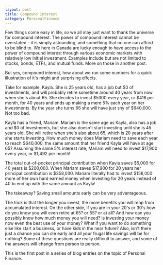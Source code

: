 ```yaml
---
layout: post
title: Compound Interest
category: PersonalFinance
---
```

Few things come easy in life, so we all may just want to thank the universe for compound interest.  The power of compound interest cannot be overstated - it is simply astounding, and something that no one can afford to be blind to.  We here in Canada are lucky enough to have access to the power of compound interest through various economic markets with relatively low initial investment.  Examples include but are not limited to stocks, bonds, ETFs, and mutual funds.  More on those in another post.

But yes, compound interest, how about we run some numbers for a quick illustration of it's might and surprising effects.

Take for example, Kayla.  She is 25 years old, has a job but $0 of investments, and will probably retire sometime around 40 years from now when she's about 65.  She decides to invest $5000 every year, or $416 per month, for 40 years and ends up making a mere 5% each year on her investments.  By the year she turns 66 she will have just shy of $640,000.  Not too bad.

Kayla has a friend, Mariam.  Mariam is the same age as Kayla, also has a job and $0 of investments, but she also doesn't start investing until she is 45 years old.  She will retire when she's also about 65, which is 20 years after she starts investing.  How much money does Mariam need to save each year to reach $640,000, the same amount that her friend Kayla will have at age 65?  Assuming the same 5% interest rate, Mariam will need to invest $17,900 every year, or $1,492 per month!

The total out-of-pocket principal contribution when Kayla saves $5,000 for 40 years is $200,000.  When Mariam saves $17,900 for 20 years her principal contribution is $358,000.  Mariam literally had to invest $158,000 more of her own hard earned money when investing for 20 years instead of 40 to end up with the same amount as Kayla!

The takeaway?  Saving small amounts early can be very advantageous.

The trick is that the longer you invest, the more benefits you will reap from accumulated interest.  On the other side, if you are in your 20's or 30's how do you know you will even retire at 65? or 55? or at all?  And how can you possibly know how much money you will need?  Is investing your money now even the best use of your money?  What if you want to do something else like start a business, or have kids in the near future? Also, isn't there just a chance you can die early and all your frugal life savings will be for nothing?  Some of these questions are really difficult to answer, and some of the answers will change from person to person.

This is the first post in a series of blog entries on the topic of Personal Finance.
